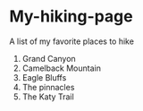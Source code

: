 # My-hiking-page
A list of my favorite places to hike

1. Grand Canyon
2. Camelback Mountain
3. Eagle Bluffs
4. The pinnacles
5. The Katy Trail  
